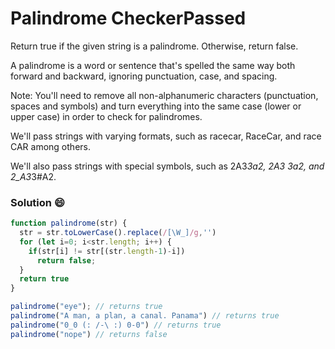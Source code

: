 # Palindrome CheckerPassed
Return true if the given string is a palindrome. Otherwise, return false.

A palindrome is a word or sentence that's spelled the same way both forward and backward, ignoring punctuation, case, and spacing.

Note: You'll need to remove all non-alphanumeric characters (punctuation, spaces and symbols) and turn everything into the same case (lower or upper case) in order to check for palindromes.

We'll pass strings with varying formats, such as racecar, RaceCar, and race CAR among others.

We'll also pass strings with special symbols, such as 2A3*3a2, 2A3 3a2, and 2_A3*3#A2.

### Solution :smile:

```javascript
function palindrome(str) {
  str = str.toLowerCase().replace(/[\W_]/g,'')
  for (let i=0; i<str.length; i++) {
    if(str[i] != str[(str.length-1)-i]) 
      return false;
  }
  return true
}

palindrome("eye"); // returns true
palindrome("A man, a plan, a canal. Panama") // returns true
palindrome("0_0 (: /-\ :) 0-0") // returns true
palindrome("nope") // returns false
```
